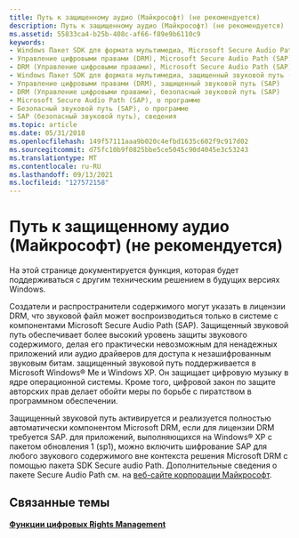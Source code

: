 ```yaml
---
title: Путь к защищенному аудио (Майкрософт) (не рекомендуется)
description: Путь к защищенному аудио (Майкрософт) (не рекомендуется)
ms.assetid: 55833ca4-b25b-408c-af66-f89e9b6110c9
keywords:
- Windows Пакет SDK для формата мультимедиа, Microsoft Secure Audio Path (SAP)
- Управление цифровыми правами (DRM), Microsoft Secure Audio Path (SAP)
- DRM (Управление цифровыми правами), Microsoft Secure Audio Path (SAP)
- Windows Пакет SDK для формата мультимедиа, защищенный звуковой путь (SAP)
- Управление цифровыми правами (DRM), защищенный звуковой путь (SAP)
- DRM (Управление цифровыми правами), безопасный звуковой путь (SAP)
- Microsoft Secure Audio Path (SAP), о программе
- Безопасный звуковой путь (SAP), о программе
- SAP (безопасный звуковой путь), сведения
ms.topic: article
ms.date: 05/31/2018
ms.openlocfilehash: 149f57111aaa9b020c4efbd1635c602f9c917d02
ms.sourcegitcommit: d75fc10b9f0825bbe5ce5045c90d4045e3c53243
ms.translationtype: MT
ms.contentlocale: ru-RU
ms.lasthandoff: 09/13/2021
ms.locfileid: "127572158"
---
```

# <a name="microsoft-secure-audio-path-deprecated"></a>Путь к защищенному аудио (Майкрософт) (не рекомендуется)

На этой странице документируется функция, которая будет поддерживаться с другим техническим решением в будущих версиях Windows.

Создатели и распространители содержимого могут указать в лицензии DRM, что звуковой файл может воспроизводиться только в системе с компонентами Microsoft Secure Audio Path (SAP). Защищенный звуковой путь обеспечивает более высокий уровень защиты звукового содержимого, делая его практически невозможным для ненадежных приложений или аудио драйверов для доступа к незашифрованным звуковым битам. защищенный звуковой путь поддерживается в Microsoft Windows® Me и Windows XP. Он защищает цифровую музыку в ядре операционной системы. Кроме того, цифровой закон по защите авторских прав делает обойти меры по борьбе с пиратством в программном обеспечении.

Защищенный звуковой путь активируется и реализуется полностью автоматически компонентом Microsoft DRM, если для лицензии DRM требуется SAP. для приложений, выполняющихся на Windows® XP с пакетом обновления 1 (sp1), можно включить шифрование SAP для любого звукового содержимого вне контекста решения Microsoft DRM с помощью пакета SDK Secure audio Path. Дополнительные сведения о пакете Secure Audio Path см. на [веб-сайте корпорации Майкрософт](/documentation/).

## <a name="related-topics"></a>Связанные темы

<dl> <dt>

[**Функции цифровых Rights Management**](digital-rights-management-features.md)
</dt> </dl>

 

 